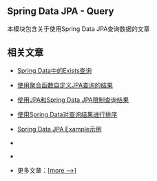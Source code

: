 ## Spring Data JPA - Query

本模块包含关于使用Spring Data JPA查询数据的文章

## 相关文章

- [Spring Data中的Exists查询](docs/SpringData中的Exists查询.md)
- [使用聚合函数自定义JPA查询的结果](docs/使用聚合函数自定义JPA查询的结果.md)
- [使用JPA和Spring Data JPA限制查询结果](docs/使用JPA和SpringDataJPA限制查询结果.md)
- [使用Spring Data对查询结果进行排序](docs/使用SpringData对查询结果进行排序.md)
- [Spring Data JPA Example示例](docs/SpringDataJPA-Example示例.md)
- []()
- []()

- 更多文章：[[more -->]](../spring-data-jpa-query-2/README.md)